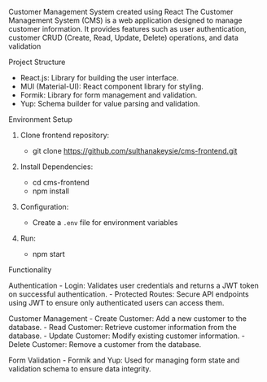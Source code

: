 
Customer Management System created using React 
The Customer Management System (CMS) is a web application designed to manage customer information. It provides features such as user authentication, customer CRUD (Create, Read, Update, Delete) operations, and data validation

Project Structure
  - React.js: Library for building the user interface.
  - MUI (Material-UI): React component library for styling.
  - Formik: Library for form management and validation.
  - Yup: Schema builder for value parsing and validation.

    
Environment Setup
  1. Clone frontend repository:
     - git clone https://github.com/sulthanakeysie/cms-frontend.git
  
  2. Install Dependencies:
     - cd cms-frontend
     - npm install

  3. Configuration:
     - Create a `.env` file for environment variables

  4. Run:
      - npm start

 Functionality

   Authentication
    - Login: Validates user credentials and returns a JWT token on successful authentication.
    - Protected Routes: Secure API endpoints using JWT to ensure only authenticated users can access them.

  Customer Management
    - Create Customer: Add a new customer to the database.
    - Read Customer: Retrieve customer information from the database.
    - Update Customer: Modify existing customer information.
    - Delete Customer: Remove a customer from the database.

Form Validation
    - Formik and Yup: Used for managing form state and validation schema to ensure data integrity.

